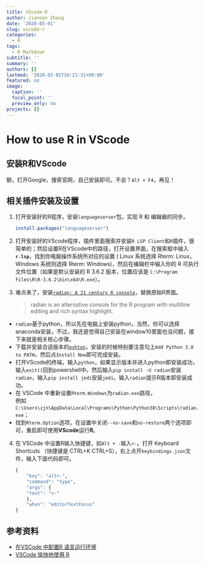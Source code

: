 ```yaml
---
title: VScode-R
author: Jiannan Zhang
date: '2020-03-01'
slug: vscode-r
categories:
  - R
tags:
  - R Markdown
subtitle: ''
summary: ''
authors: []
lastmod: '2020-03-01T16:21:31+08:00'
featured: no
image:
  caption: ''
  focal_point: ''
  preview_only: no
projects: []
---
```


# How to use R in VScode

## 安装R和VScode

额，打开Google，搜索官网，自己安装即可。不会？`Alt + F4`，再见！

## 相关插件安装及设置

1. 打开安装好的R程序，安装`languageserver`包，实现 R 和 编辑器的同步。

    ``` r
    install.packages("languageserver")
    ```

2. 打开安装好的VScode程序，插件里面搜索并安装`R LSP Client`和`R`插件，很简单的；然后设置R在VScode中的路径，打开设置界面，在搜索框中输入 **`r.lsp`**，找到你电脑操作系统所对应的设置 ( Linux 系统选择 Rterm: Linux，Windows 系统则选择 Rterm: Windows)，然后在编辑栏中输入你的 R 可执行文件位置（如果是默认安装的 R 3.6.2 版本，位置应该是 `C:\Program Files\R\R-3.6.2\bin\x64\R.exe`）。

3. 难点来了，安装[`radian: A 21 century R console`](https://github.com/randy3k/radian)，替换原始R界面。

    >radian is an alternative console for the R program with multiline editing and rich syntax highlight.

* `radian`基于python，所以先在电脑上安装python，当然，你可以选择anaconda安装，不过，我还是觉得自己安装在window10里面也没问题，接下来就是相关核心步骤。
* 下载并安装合适版本的[`pyhton`](https://www.python.org/downloads/)，安装的时候特别要注意勾上`Add Python 3.8 to PATH`，然后点`Install Now`即可完成安装。
* 打开VScode的终端，输入`python`，如果显示版本并进入python即安装成功，输入`exit()`回到powershell中。然后输入`pip install -U radian`安装`radian`，输入`pip install jedi`安装`jedi`。输入`radian`提示R版本即安装成功。
* 在 VSCode 中重新设置`Rterm.Windows`为`radian.exe`路径，<br>例如`C:\Users\zjn\AppData\Local\Programs\Python\Python38\Scripts\radian.exe`；
* 找到`Rterm.Option`选项，在设置中关闭`--no-save`和`no-restore`两个选项即可，重启即可使用**VScode**运行**R**。

4. 在 VSCode 中设置R输入快捷键，如`Alt + -`输入`<-`。打开 Keyboard Shortcuts （快捷键是 CTRL+K CTRL+S），右上点开`keybindings.json`文件，输入下面代码即可。

    ``` r
    {
        "key": "alt+-",
        "command": "type",
        "args": {
        "text": "<-"
        },
        "when": "editorTextFocus"
    }
    ```

## 参考资料

* [在VSCode 中配置R 语言运行环境](https://sspai.com/post/47386)
* [VSCode 愉快地使用 R](https://zhuanlan.zhihu.com/p/65966331)

